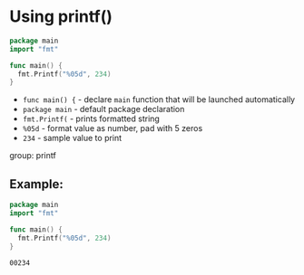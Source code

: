 # Using printf()

```go
package main
import "fmt"

func main() {
  fmt.Printf("%05d", 234)
}
```

- `func main() {` - declare `main` function that will be launched automatically
- `package main` - default package declaration
- `fmt.Printf(` - prints formatted string
- `%05d` - format value as number, pad with 5 zeros
- `234` - sample value to print

group: printf

## Example: 
```go
package main
import "fmt"

func main() {
  fmt.Printf("%05d", 234)
}
```
```
00234
```


